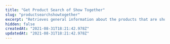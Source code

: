 ```yaml
---
title: "Get Product Search of Show Together"
slug: "productsearchshowtogether"
excerpt: "Retrieves general information about the products that are show together with the product in question."
hidden: false
createdAt: "2021-08-31T18:21:42.978Z"
updatedAt: "2021-08-31T18:21:42.978Z"
---
```

